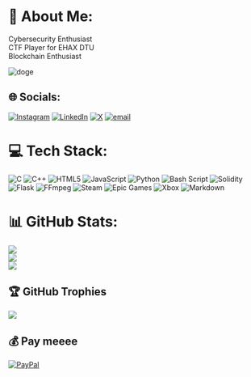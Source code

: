 # 💫 About Me:
Cybersecurity Enthusiast <br>CTF Player for EHAX DTU<br>Blockchain Enthusiast

![doge](https://tenor.com/bEoXn.gif)

## 🌐 Socials:
[![Instagram](https://img.shields.io/badge/Instagram-%23E4405F.svg?logo=Instagram&logoColor=white)](https://instagram.com/stapuutt1245) [![LinkedIn](https://img.shields.io/badge/LinkedIn-%230077B5.svg?logo=linkedin&logoColor=white)](https://linkedin.com/in/stavya1245) [![X](https://img.shields.io/badge/X-black.svg?logo=X&logoColor=white)](https://x.com/stapat1245) [![email](https://img.shields.io/badge/Email-D14836?logo=gmail&logoColor=white)](mailto:stavya1245@gmail.com) 

# 💻 Tech Stack:
![C](https://img.shields.io/badge/c-%2300599C.svg?style=flat-square&logo=c&logoColor=white) ![C++](https://img.shields.io/badge/c++-%2300599C.svg?style=flat-square&logo=c%2B%2B&logoColor=white) ![HTML5](https://img.shields.io/badge/html5-%23E34F26.svg?style=flat-square&logo=html5&logoColor=white) ![JavaScript](https://img.shields.io/badge/javascript-%23323330.svg?style=flat-square&logo=javascript&logoColor=%23F7DF1E) ![Python](https://img.shields.io/badge/python-3670A0?style=flat-square&logo=python&logoColor=ffdd54) ![Bash Script](https://img.shields.io/badge/bash_script-%23121011.svg?style=flat-square&logo=gnu-bash&logoColor=white) ![Solidity](https://img.shields.io/badge/Solidity-%23363636.svg?style=flat-square&logo=solidity&logoColor=white) ![Flask](https://img.shields.io/badge/flask-%23000.svg?style=flat-square&logo=flask&logoColor=white) ![FFmpeg](https://shields.io/badge/FFmpeg-%23171717.svg?logo=ffmpeg&style=flat-square&labelColor=171717&logoColor=5cb85c) ![Steam](https://img.shields.io/badge/steam-%23000000.svg?style=flat-square&logo=steam&logoColor=white) ![Epic Games](https://img.shields.io/badge/epicgames-%23313131.svg?style=flat-square&logo=epicgames&logoColor=white) ![Xbox](https://img.shields.io/badge/xbox-%23107C10.svg?style=flat-square&logo=xbox&logoColor=white) ![Markdown](https://img.shields.io/badge/markdown-%23000000.svg?style=flat-square&logo=markdown&logoColor=white)
# 📊 GitHub Stats:
![](https://github-readme-stats.vercel.app/api?username=stapat1245&theme=transparent&hide_border=true&include_all_commits=false&count_private=true)<br/>
![](https://nirzak-streak-stats.vercel.app/?user=stapat1245&theme=transparent&hide_border=true)<br/>
![](https://github-readme-stats.vercel.app/api/top-langs/?username=stapat1245&theme=transparent&hide_border=true&include_all_commits=false&count_private=true&layout=compact)

## 🏆 GitHub Trophies
![](https://github-profile-trophy.vercel.app/?username=stapat1245&theme=radical&no-frame=true&no-bg=true&margin-w=4)

  ## 💰 Pay meeee
  [![PayPal](https://img.shields.io/badge/PayPal-00457C?style=for-the-badge&logo=paypal&logoColor=white)](https://paypal.me/Stavya125) 

  
<!-- Proudly created with GPRM ( https://gprm.itsvg.in ) -->
